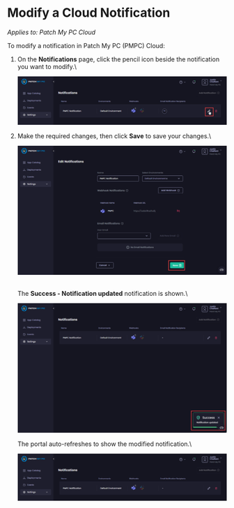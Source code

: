 # Modify a Cloud Notification

_Applies to: Patch My PC Cloud_

To modify a notification in Patch My PC (PMPC) Cloud:

1.  On the <strong>Notifications</strong> page, click the pencil icon beside the notification you want to modify.\


    ![Clicking the pencil icon beside the relevant notification you want to modify](/_images/image-(1713).png "Clicking the pencil icon beside the relevant notification you want to modify")


2.  Make the required changes, then click <strong>Save</strong> to save your changes.\


    ![Clicking “Save” to save your changes](/_images/image-(1714).png "Clicking “Save” to save your changes")

    \
    The <strong>Success - Notification updated</strong> notification is shown.\


    ![&#x22;Success - Notification updated&#x22; notification](/_images/image-(1715).png "&#x22;Success - Notification updated&#x22; notification")

    The portal auto-refreshes to show the modified notification.\


    ![The portal auto-refreshes.](/_images/image-(1716).png "The portal auto-refreshes.")